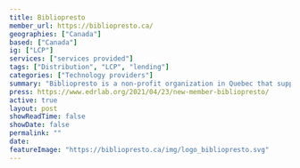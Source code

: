 ```yaml
---
title: Bibliopresto
member_url: https://bibliopresto.ca/
geographies: ["Canada"]
based: ["Canada"]
ig: ["LCP"] 
services: ["services provided"] 
tags: ["Distribution", "LCP", "lending"]
categories: ["Technology providers"]
summary: "Bibliopresto is a non-profit organization in Quebec that supports libraries by offering them digital tools and services."
press: https://www.edrlab.org/2021/04/23/new-member-bibliopresto/
active: true
layout: post
showReadTime: false
showDate: false
permalink: ""
date: 
featureImage: "https://bibliopresto.ca/img/logo_bibliopresto.svg"
---
```

